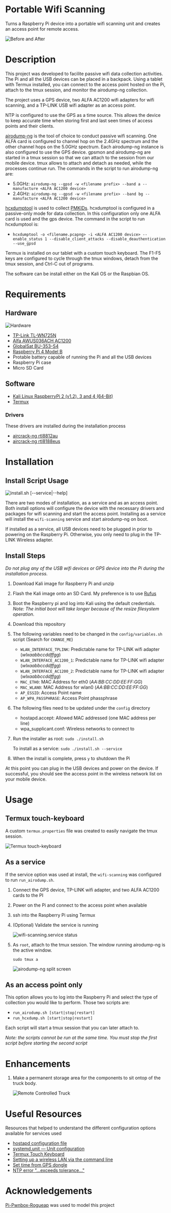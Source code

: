 # Portable Wifi Scanning

Turns a Raspberry Pi device into a portable wifi scanning unit and creates an access point for remote access.  

![Before and After](images/before_after.png)

# Description 
This project was developed to facilite passive wifi data collection activities.  The Pi and all the USB devices can be placed in a backpack.  Using a tablet with Termux installed, you can connect to the access point hosted on the Pi, attach to the tmux session, and monitor the airodump-ng collection.   

The project uses a GPS device, two ALFA AC1200 wifi adapters for wifi scanning, and a TP-LINK USB wifi adapter as an access point.  

NTP is configured to use the GPS as a time source.  This allows the device to keep accurate time when storing first and last seen times of access points and their clients.  

[airodump-ng](https://www.aircrack-ng.org/doku.php?id=airodump-ng) is the tool of choice to conduct passive wifi scanning.  One ALFA card is configured to channel hop on the 2.4GHz spectrum and the other channel hops on the 5.0GHz spectrum.  Each airodump-ng instance is also configured to use the GPS device.    gpsmon and airodump-ng are started in a tmux session so that we can attach to the session from our mobile device. tmux allows to attach and detach as needed, while the processes continue run.  The commands in the script to run airodump-ng are:
 - 5.0GHz: `airodump-ng --gpsd -w <filename prefix> --band a --manufacture <ALFA AC1200 device>`
 - 2.4GHz: `airodump-ng --gpsd -w <filename prefix> --band bg --manufacture <ALFA AC1200 device>`

[hcxdumptool](https://github.com/ZerBea/hcxdumptool) is used to collect [PMKIDs](https://hashcat.net/forum/thread-7717.html).  hcxdumptool is configured in a passive-only mode for data collection.  In this configuration only one ALFA card is used and the gps device.  The command in the script to run hcxdumptool is:
 - `hcxdumptool -o <filename.pcapng> -i <ALFA AC1200 device> --enable_status 1 --disable_client_attacks --disable_deauthentication --use_gpsd`  

Termux is installed on our tablet with a custom touch keyboard.  The F1-F5 keys are configured to cycle through the tmux windows, detach from the tmux session, and Ctrl-C out of programs.  

The software can be install either on the Kali OS or the Raspbian OS.

# Requirements
## Hardware 

![Hardware](images/parts.jpg)

 - [TP-Link TL-WN725N](https://www.amazon.com/TP-Link-wireless-network-Adapter-SoftAP/dp/B008IFXQFU/ref=sr_1_3?dchild=1&keywords=TL-WN725N&qid=1605958389&sr=8-3)
 - [Alfa AWUS036ACH AC1200](https://www.amazon.com/Alfa-Long-Range-Dual-Band-Wireless-External/dp/B00VEEBOPG/ref=sr_1_3?dchild=1&keywords=alfa+ac1200&qid=1605960056&sr=8-3)
 - [GlobalSat BU-353-S4](https://www.amazon.com/GlobalSat-BU-353-S4-USB-Receiver-Black/dp/B008200LHW/ref=sr_1_1?crid=2U82TWJSJ50JS&dchild=1&keywords=bu353s4&qid=1605960073&sprefix=bu+353%2Caps%2C165&sr=8-1)
 - [Raspberry Pi 4 Model B](https://www.adafruit.com/product/4564)
 - Protable battery capable of running the Pi and all the USB devices
 - Raspberry Pi case
 - Micro SD Card

## Software
 - [Kali Linux RaspberryPi 2 (v1.2), 3 and 4 (64-Bit)](https://www.offensive-security.com/kali-linux-arm-images/)
 - [Termux](https://termux.com/)

### Drivers
These drivers are installed during the installation process
 - [aircrack-ng rtl8812au](https://github.com/aircrack-ng/rtl8812au)
 - [aircrack-ng  rtl8188eus](https://github.com/aircrack-ng/rtl8188eus)

# Installation

## Install Script Usage

![install.sh [--service|--help]](images/help.png)

There are two modes of installation, as a service and as an access point.  Both install options will configure the device with the necessary drivers and packages for wifi scanning and start the access point.  Installing as a service will install the `wifi-scanning` service and start airodump-ng on boot. 

If installed as a service, all USB devices need to be plugged in prior to powering on the Raspberry Pi.  Otherwise, you only need to plug in the TP-LINK Wireless adapter. 

## Install Steps
*Do not plug any of the USB wifi devices or GPS device into the Pi during the installation process.*  

1. Download Kali image for Raspberry Pi and unzip 
2. Flash the Kali image onto an SD Card.  My preference is to use [Rufus](https://rufus.ie/)
3. Boot the Raspberry pi and log into Kali using the default credentials.  
   *Note: The initial boot will take longer because of the resize filesystem operation.*
4. Download this repository
5. The following variables need to be changed in the `config/variables.sh` script (Search for `CHANGE_ME`)
   - `WLAN_INTERFACE_TPLINK`: Predictable name for TP-LINK wifi adapter (*wlxaabbccddffgg*)
   - `WLAN_INTERFACE_AC1200_1`: Predictable name for TP-LINK wifi adapter (*wlxaabbccddffgg*)
   - `WLAN_INTERFACE_AC1200_2`: Predictable name for TP-LINK wifi adapter (*wlxaabbccddffgg*)
   - `MAC_ETH0`: MAC Address for eth0 (*AA:BB:CC:DD:EE:FF:GG*)
   - `MAC_WLAN0`: MAC Address for wlan0 (*AA:BB:CC:DD:EE:FF:GG*)
   - `AP_ESSID`: Access Point name
   - `AP_WPA_PASSPHRASE`: Access Point phassphrase
6. The following files need to be updated under the `config` directory
   - hostapd.accept: Allowed MAC addressed (one MAC address per line)
   - wpa_supplicant.conf: Wireless networks to connect to

7. Run the installer as root: `sudo ./install.sh`

   To install as a service: `sudo ./install.sh --service`

8. When the install is complete, press `y` to shutdown the Pi

At this point you can plug in the USB devices and power on the device.  If successful, you should see the access point in the wireless network list on your mobile device.  

# Usage

## Termux touch-keyboard
A custom `termux.properties` file was created to easily navigate the tmux session.  

![Termux touch-keyboard](images/termux_keys.png)

## As a service

If the service option was used at install, the `wifi-scanning` was configured to run `run_airodump.sh`.    

1. Connect the GPS device, TP-LINK wifi adapter, and two ALFA AC1200 cards to the PI 
2. Power on the Pi and connect to the access point when available
3. ssh into the Raspberry Pi using Termux
4. (Optional) Validate the service is running

   ![wifi-scanning.service status](images/service_status.png)

6. As `root`, attach to the tmux session.  The window running airodump-ng is the active window.

   `sudo tmux a`

   ![airodump-ng split screen](images/airodump-ng.png)

## As an access point only

This option allows you to log into the Raspberry Pi and select the type of collection you would like to perform.  Those two scripts are:
 - `run_airodump.sh [start|stop|restart]`
 - `run_hcxdump.sh [start|stop|restart]`

 Each script will start a tmux session that you can later attach to.  

 *Note: the scripts cannot be run at the same time.  You must stop the first script before starting the second script*

 # Enhancements 
 1. Make a permanent storage area for the components to sit ontop of the truck body.  

      ![Remote Controlled Truck](images/rc_truck.jpg)


# Useful Resources
Resources that helped to understand the different configuration options available for services used
 - [hostapd configuration file](https://w1.fi/cgit/hostap/plain/hostapd/hostapd.conf)
 - [systemd.unit — Unit configuration](https://www.freedesktop.org/software/systemd/man/systemd.unit.html)
 - [Termux Touch Keyboard](https://wiki.termux.com/wiki/Touch_Keyboard)
 - [Setting up a wireless LAN via the command line](https://www.raspberrypi.org/documentation/configuration/wireless/wireless-cli.md)
 - [Set time from GPS dongle](http://blog.petrilopia.net/linux/raspberry-pi-set-time-gps-dongle/)
 - [NTP error "...exceeds tolerance..."](https://access.redhat.com/solutions/35640)


# Acknowledgements
[Pi-Pwnbox-Rogueap](https://github.com/koutto/pi-pwnbox-rogueap) was used to model this project
